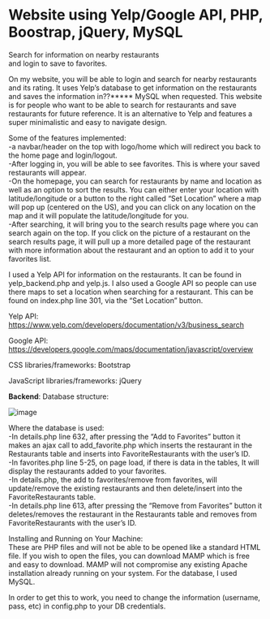 # Website using Yelp/Google API, PHP, Boostrap, jQuery, MySQL
Search for information on nearby restaurants <br/>
and login to save to favorites.

On my website, you will be able to login and search for nearby restaurants and its rating. It uses Yelp’s database to get information on the restaurants and saves the information in??***** MySQL when requested. This website is for people who want to be able to search for restaurants and save restaurants for future reference. It is an alternative to Yelp and features a super minimalistic and easy to navigate design.

Some of the features implemented: <br/>
-a navbar/header on the top with logo/home which will redirect you back to the home page and login/logout. <br/>
-After logging in, you will be able to see favorites. This is where your saved restaurants will appear. <br/>
-On the homepage, you can search for restaurants by name and location as well as an option to sort the results. You can either enter your location with latitude/longitude or a button to the right called “Set Location” where a map will pop up (centered on the US), and you can click on any location on the map and it will populate the latitude/longitude for you. <br/>
-After searching, it will bring you to the search results page where you can search again on the top. If you click on the picture of a restaurant on the search results page, it will pull up a more detailed page of the restaurant with more information about the restaurant and an option to add it to your favorites list.

I used a Yelp API for information on the restaurants. It can be found in yelp_backend.php and yelp.js. I also used a Google API so people can use there maps to set a location when searching for a restaurant. This can be found on index.php line 301, via the “Set Location” button.

Yelp API: https://www.yelp.com/developers/documentation/v3/business_search

Google API: https://developers.google.com/maps/documentation/javascript/overview

CSS libraries/frameworks: 
Bootstrap

JavaScript libraries/frameworks: 
jQuery

**Backend**:
Database structure:

![image](https://user-images.githubusercontent.com/54614988/125999433-06ca1796-e548-462b-82e0-3134e971eef3.png)

Where the database is used: <br/>
-In details.php line 632, after pressing the “Add to Favorites” button it makes an ajax call to add_favorite.php which inserts the restaurant in the Restaurants table and inserts into FavoriteRestaurants with the user’s ID. <br/>
-In favorites.php line 5-25, on page load, if there is data in the tables, It will display the restaurants added to your favorites. <br/>
-In details.php, the add to favorites/remove from favorites, will update/remove the existing restaurants and then delete/insert into the FavoriteRestaurants table. <br/>
-In details.php line 613, after pressing the “Remove from Favorites” button it deletes/removes the restaurant in the Restaurants table and removes from FavoriteRestaurants with the user’s ID.


Installing and Running on Your Machine: <br />
These are PHP files and will not be able to be opened like a standard HTML file. If you wish to open the files, you can download MAMP which is free and easy to download. MAMP will not compromise any existing Apache installation already running on your system. For the database, I used MySQL.

In order to get this to work, you need to change the information (username, pass, etc) in config.php to your DB credentials.
